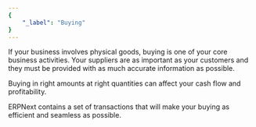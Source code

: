 ```yaml
---
{
	"_label": "Buying"
}
---
```

If your business involves physical goods, buying is one of your core business activities. Your suppliers are as important as your customers and they must be provided with as much accurate information as possible.

Buying in right amounts at right quantities can affect your cash flow and profitability.

ERPNext contains a set of transactions that will make your buying as efficient and seamless as possible.
